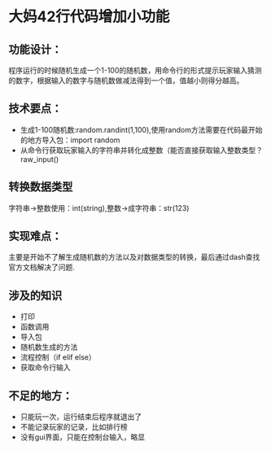 # 大妈42行代码增加小功能
## 功能设计：

程序运行的时候随机生成一个1-100的随机数，用命令行的形式提示玩家输入猜测的数字，根据输入的数字与随机数做减法得到一个值，值越小则得分越高。

## 技术要点： 

   * 生成1-100随机数:random.randint(1,100),使用random方法需要在代码最开始的地方导入包：import random 
   * 从命令行获取玩家输入的字符串并转化成整数（能否直接获取输入整数类型？raw_input()

## 转换数据类型

   字符串->整数使用：int(string),整数->成字符串：str(123)
    
    
## 实现难点：

主要是开始不了解生成随机数的方法以及对数据类型的转换，最后通过dash查找官方文档解决了问题.

## 涉及的知识

   * 打印
   * 函数调用
   * 导入包
   * 随机数生成的方法
   * 流程控制（if elif else）
   * 获取命令行输入
   

## 不足的地方：

  * 只能玩一次，运行结束后程序就退出了
  * 不能记录玩家的记录，比如排行榜
  * 没有gui界面，只能在控制台输入，略显
